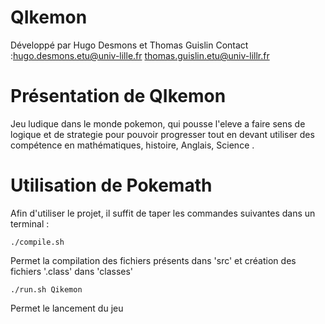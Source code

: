 QIkemon
===========

Développé par Hugo Desmons et Thomas Guislin
Contact :hugo.desmons.etu@univ-lille.fr
         thomas.guislin.etu@univ-lillr.fr

# Présentation de QIkemon

Jeu ludique dans le monde pokemon, qui pousse l'eleve a faire sens de logique et de strategie pour pouvoir progresser tout en devant utiliser des compétence en mathématiques, histoire, Anglais, Science .



# Utilisation de Pokemath

Afin d'utiliser le projet, il suffit de taper les commandes suivantes dans un terminal :

```
./compile.sh
```
Permet la compilation des fichiers présents dans 'src' et création des fichiers '.class' dans 'classes'

```
./run.sh Qikemon
```
Permet le lancement du jeu
